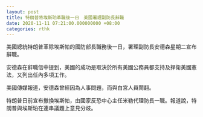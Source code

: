 ```yaml
---
layout: post
title: 特朗普將埃斯珀革職後一日　美國署理副防長辭職
date: 2020-11-11 07:21:00.000000000 +08:00
categories: rthk
---
```


美國總統特朗普革除埃斯帕的國防部長職務後一日，署理副防長安德森星期二宣布辭職。

安德森在辭職信中提到，美國的成功是取決於所有美國公務員都支持及捍衛美國憲法，又列出任內多項工作。

美國傳媒報道，安德森曾經因為人事問題，而與白宮人員鬧翻。

特朗普日前宣布撤換埃斯帕，由國家反恐中心主任米勒代理防長一職。報道說，特朗普與埃斯珀在連串議題上意見分歧。
